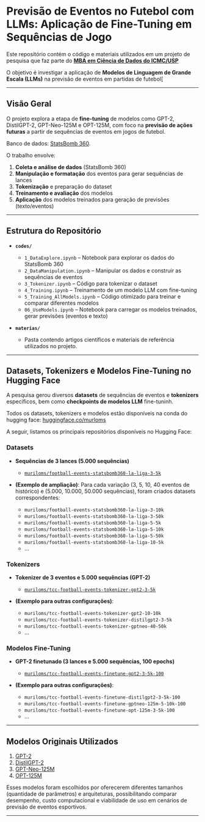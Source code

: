# Previsão de Eventos no Futebol com LLMs: Aplicação de Fine-Tuning em Sequências de Jogo

Este repositório contém o código e materiais utilizados em um projeto de pesquisa que faz parte do [**MBA em Ciência de Dados do ICMC/USP**](https://cemeai.icmc.usp.br/MBA/) 

O objetivo é investigar a aplicação de **Modelos de Linguagem de Grande Escala (LLMs)** na previsão de eventos em partidas de futebol[

---

## Visão Geral

O projeto explora a etapa de **fine-tuning** de modelos como GPT-2, DistilGPT-2, GPT-Neo-125M e OPT-125M, com foco na **previsão de ações futuras** a partir de sequências de eventos em jogos de futebol.

Banco de dados: [StatsBomb 360](https://statsbomb.com/what-we-do/soccer-data/360-2/).

O trabalho envolve:

1. **Coleta e análise de dados** (StatsBomb 360)
2. **Manipulação e formatação** dos eventos para gerar sequências de lances
3. **Tokenização** e preparação do dataset
4. **Treinamento e avaliação** dos modelos
5. **Aplicação** dos modelos treinados para geração de previsões (texto/eventos)

---

## Estrutura do Repositório

- **`codes/`**  
  - `1_DataExplore.ipynb` – Notebook para explorar os dados do StatsBomb 360  
  - `2_DataManipulation.ipynb` – Manipular os dados e construir as sequências de eventos  
  - `3_Tokenizer.ipynb` – Código para tokenizar o dataset  
  - `4_Training.ipynb` – Treinamento de um modelo LLM com fine-tuning  
  - `5_Training_AllModels.ipynb` – Código otimizado para treinar e comparar diferentes modelos  
  - `06_UseModels.ipynb` – Notebook para carregar os modelos treinados, gerar previsões (eventos e texto)  

- **`materias/`**  
  - Pasta contendo artigos científicos e materiais de referência utilizados no projeto.  

---

## Datasets, Tokenizers e Modelos Fine-Tuning no Hugging Face

A pesquisa gerou diversos **datasets** de sequências de eventos e **tokenizers** específicos, bem como **checkpoints de modelos LLM** fine-tuninh.

Todos os datasets, tokenizers e modelos estão disponíveis na conda do hugging face: [huggingface.co/murloms](https://huggingface.co/muriloms)

A seguir, listamos os principais repositórios disponíveis no Hugging Face:

### Datasets

- **Sequências de 3 lances (5.000 sequências)**  
  - [`muriloms/football-events-statsbomb360-la-liga-3-5k`](https://huggingface.co/datasets/muriloms/football-events-statsbomb360-la-liga-3-5k)

- **(Exemplo de ampliação)**: Para cada variação (3, 5, 10, 40 eventos de histórico) e (5.000, 10.000, 50.000 sequências), foram criados datasets correspondentes:
  - `muriloms/football-events-statsbomb360-la-liga-3-10k`
  - `muriloms/football-events-statsbomb360-la-liga-3-50k`
  - `muriloms/football-events-statsbomb360-la-liga-5-5k`
  - `muriloms/football-events-statsbomb360-la-liga-5-10k`
  - `muriloms/football-events-statsbomb360-la-liga-5-50k`
  - `muriloms/football-events-statsbomb360-la-liga-10-5k`
  - ...

### Tokenizers

- **Tokenizer de 3 eventos e 5.000 sequências (GPT-2)**  
  - [`muriloms/tcc-football-events-tokenizer-gpt2-3-5k`](https://huggingface.co/muriloms/tcc-football-events-tokenizer-gpt2-3-5k)  

- **(Exemplo para outras configurações)**:
  - `muriloms/tcc-football-events-tokenizer-gpt2-10-10k`
  - `muriloms/tcc-football-events-tokenizer-distilgpt2-3-5k`
  - `muriloms/tcc-football-events-tokenizer-gptneo-40-50k`
  - ...

### Modelos Fine-Tuning

- **GPT-2 finetunado (3 lances e 5.000 sequências, 100 epochs)**  
  - [`muriloms/tcc-football-events-finetune-gpt2-3-5k-100`](https://huggingface.co/muriloms/tcc-football-events-finetune-gpt2-3-5k-100)

- **(Exemplo para outras configurações)**:
  - `muriloms/tcc-football-events-finetune-distilgpt2-3-5k-100`
  - `muriloms/tcc-football-events-finetune-gptneo-125m-5-10k-100`
  - `muriloms/tcc-football-events-finetune-opt-125m-3-5k-100`
  - ...

---

## Modelos Originais Utilizados

1. [GPT-2](https://huggingface.co/openai-community/gpt2)  
2. [DistilGPT-2](https://huggingface.co/distilbert/distilgpt2)  
3. [GPT-Neo-125M](https://huggingface.co/EleutherAI/gpt-neo-125m)  
4. [OPT-125M](https://huggingface.co/facebook/opt-125m)  

Esses modelos foram escolhidos por oferecerem diferentes tamanhos (quantidade de parâmetros) e arquiteturas, possibilitando comparar desempenho, custo computacional e viabilidade de uso em cenários de previsão de eventos esportivos.

---
